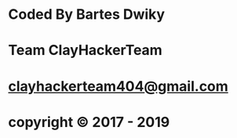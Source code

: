 # Coded By Bartes Dwiky
# Team ClayHackerTeam
# clayhackerteam404@gmail.com
# copyright © 2017 - 2019